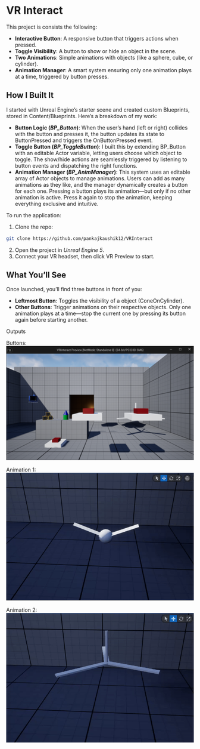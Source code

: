 # VR Interact

This project is consists the following:
- **Interactive Button**: A responsive button that triggers actions when pressed.
- **Toggle Visibility**: A button to show or hide an object in the scene.
- **Two Animations**: Simple animations with objects (like a sphere, cube, or cylinder).
- **Animation Manager**: A smart system ensuring only one animation plays at a time, triggered by button presses.

## How I Built It
I started with Unreal Engine’s starter scene and created custom Blueprints, stored in Content/Blueprints. Here’s a breakdown of my work:

- **Button Logic (*BP_Button*)**:
When the user’s hand (left or right) collides with the button and presses it, the button updates its state to ButtonPressed and triggers the OnButtonPressed event.
- **Toggle Button (*BP_ToggleButton*)**:
I built this by extending BP_Button with an editable Actor variable, letting users choose which object to toggle. The show/hide actions are seamlessly triggered by listening to button events and dispatching the right functions.
- **Animation Manager (*BP_AnimManager*)**:
This system uses an editable array of Actor objects to manage animations. Users can add as many animations as they like, and the manager dynamically creates a button for each one. Pressing a button plays its animation—but only if no other animation is active. Press it again to stop the animation, keeping everything exclusive and intuitive.

To run the application:

1. Clone the repo:
```sh
git clone https://github.com/pankajkaushik12/VRInteract
```
2. Open the project in *Unreal Engine 5*.
3. Connect your VR headset, then click VR Preview to start.

## What You’ll See
Once launched, you’ll find three buttons in front of you:

- **Leftmost Button**: Toggles the visibility of a object (ConeOnCylinder).
- **Other Buttons**: Trigger animations on their respective objects. Only one animation plays at a time—stop the current one by pressing its button again before starting another.

Outputs

Buttons:
![](/Output/Buttons.png)

Animation 1:
![](/Output/Animation%201.gif)

Animation 2:
![](/Output/Animation%202.gif)